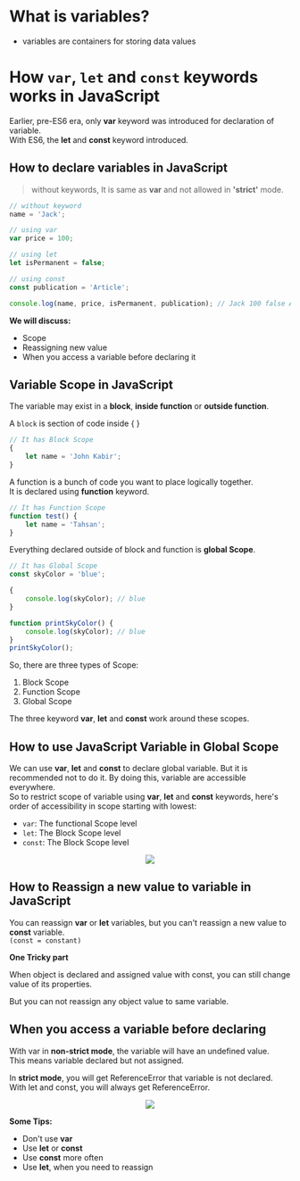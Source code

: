 # What is variables?

- variables are containers for storing data values

# How `var`, `let` and `const` keywords works in JavaScript

Earlier, pre-ES6 era, only **var** keyword was introduced for declaration of variable. <br>
With ES6, the **let** and **const** keyword introduced.

## How to declare variables in JavaScript

> without keywords, It is same as **var** and not allowed in **'strict'** mode.

```JavaScript
// without keyword
name = 'Jack';

// using var
var price = 100;

// using let
let isPermanent = false;

// using const
const publication = 'Article';

console.log(name, price, isPermanent, publication); // Jack 100 false Article
```

**We will discuss:**

- Scope
- Reassigning new value
- When you access a variable before declaring it

## Variable Scope in JavaScript

The variable may exist in a **block**, **inside function** or **outside function**. <br>

A `block` is section of code inside { } <br>

```JavaScript
// It has Block Scope
{
    let name = 'John Kabir';
}
```

A function is a bunch of code you want to place logically together. <br>
It is declared using **function** keyword.

```JavaScript
// It has Function Scope
function test() {
    let name = 'Tahsan';
}
```

Everything declared outside of block and function is **global Scope**.<br>

```JavaScript
// It has Global Scope
const skyColor = 'blue';

{
    console.log(skyColor); // blue
}

function printSkyColor() {
    console.log(skyColor); // blue
}
printSkyColor();
```

So, there are three types of Scope:

1. Block Scope
2. Function Scope
3. Global Scope

The three keyword **var**, **let** and **const** work around these scopes.

## How to use JavaScript Variable in Global Scope

We can use **var**, **let** and **const** to declare global variable. But it is recommended not to do it. By doing this, variable are accessible everywhere. <br>
So to restrict scope of variable using **var**, **let** and **const** keywords, here's order of accessibility in scope starting with lowest:

- `var`: The functional Scope level
- `let`: The Block Scope level
- `const`: The Block Scope level

<!-- ![Variable Scope](images/scope.jpg#gh-dark-mode-only) -->

<p align="center">
  <img src="images/scope.jpg" />
</p>

## How to Reassign a new value to variable in JavaScript

You can reassign **var** or **let** variables, but you can't reassign a new value to **const** variable. <br>
`(const = constant)` <br>

**One Tricky part** <br>

When object is declared and assigned value with const, you can still change value of its properties. <br>

But you can not reassign any object value to same variable.

## When you access a variable before declaring

With var in **non-strict mode**, the variable will have an undefined value. <br>
This means variable declared but not assigned. <br>

In **strict mode**, you will get ReferenceError that variable is not declared. <br>
With let and const, you will always get ReferenceError.

<p align="center">
  <img src="images/scope2.jpg" />
</p>

**Some Tips:**

- Don't use **var**
- Use **let** or **const**
- Use **const** more often
- Use **let**, when you need to reassign
